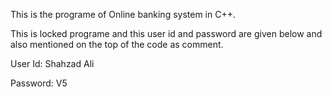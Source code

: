 This is the programe of Online banking system in C++.

This is locked programe and this user id and password are given below and also mentioned on the top of the code as comment.  

User Id:   Shahzad Ali

Password:  V5

